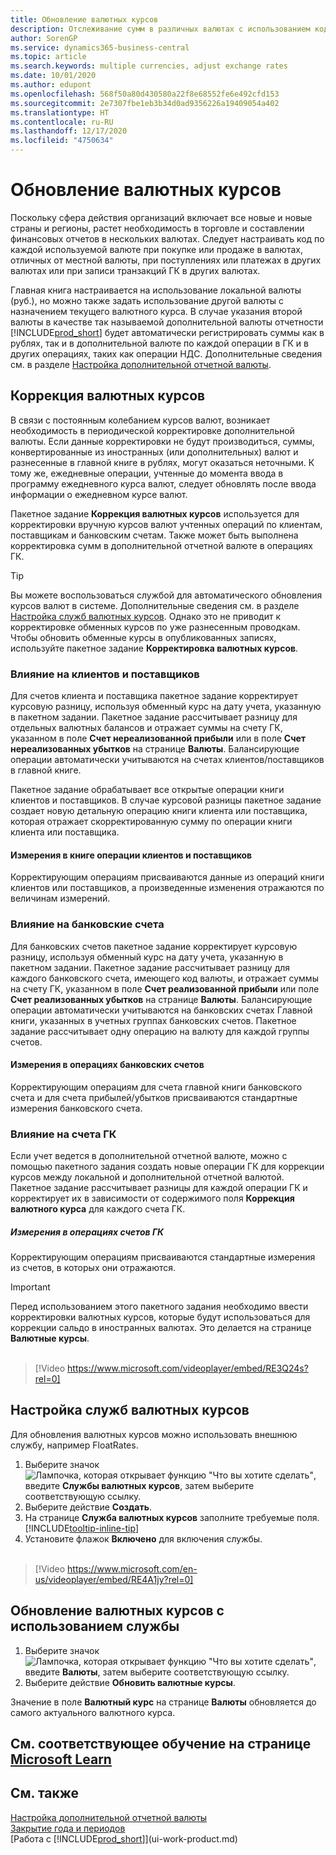 ```yaml
---
title: Обновление валютных курсов
description: Отслеживание сумм в различных валютах с использованием кодов валюты, и разрешение Business Central помогать корректировать валютные курсы учтенных операций с помощью внешнего сервиса.
author: SorenGP
ms.service: dynamics365-business-central
ms.topic: article
ms.search.keywords: multiple currencies, adjust exchange rates
ms.date: 10/01/2020
ms.author: edupont
ms.openlocfilehash: 568f50a80d430580a22f8e68552fe6e492cfd153
ms.sourcegitcommit: 2e7307fbe1eb3b34d0ad9356226a19409054a402
ms.translationtype: HT
ms.contentlocale: ru-RU
ms.lasthandoff: 12/17/2020
ms.locfileid: "4750634"
---
```

# <a name="update-currency-exchange-rates"></a>Обновление валютных курсов

Поскольку сфера действия организаций включает все новые и новые страны и регионы, растет необходимость в торговле и составлении финансовых отчетов в нескольких валютах. Следует настраивать код по каждой используемой валюте при покупке или продаже в валютах, отличных от местной валюты, при поступлениях или платежах в других валютах или при записи транзакций ГК в других валютах.

Главная книга настраивается на использование локальной валюты (руб.), но можно также задать использование другой валюты с назначением текущего валютного курса. В случае указания второй валюты в качестве так называемой дополнительной валюты отчетности [!INCLUDE[prod_short](includes/prod_short.md)] будет автоматически регистрировать суммы как в рублях, так и в дополнительной валюте по каждой операции в ГК и в других операциях, таких как операции НДС. Дополнительные сведения см. в разделе [Настройка дополнительной отчетной валюты](finance-how-setup-additional-currencies.md).

## <a name="adjusting-exchange-rates"></a>Коррекция валютных курсов

В связи с постоянным колебанием курсов валют, возникает необходимость в периодической корректировке дополнительной валюты. Если данные корректировки не будут производиться, суммы, конвертированные из иностранных (или дополнительных) валют и разнесенные в главной книге в рублях, могут оказаться неточными. К тому же, ежедневные операции, учтенные до момента ввода в программу ежедневного курса валют, следует обновлять после ввода информации о ежедневном курсе валют.

Пакетное задание **Коррекция валютных курсов** используется для корректировки вручную курсов валют учтенных операций по клиентам, поставщикам и банковским счетам. Также может быть выполнена корректировка сумм в дополнительной отчетной валюте в операциях ГК.  

> [!TIP]
> Вы можете воспользоваться службой для автоматического обновления курсов валют в системе. Дополнительные сведения см. в разделе [Настройка служб валютных курсов](finance-how-update-currencies.md#to-set-up-a-currency-exchange-rate-service). Однако это не приводит к корректировке обменных курсов по уже разнесенным проводкам. Чтобы обновить обменные курсы в опубликованных записях, используйте пакетное задание **Корректировка валютных курсов**.

### <a name="effect-on-customers-and-vendors"></a>Влияние на клиентов и поставщиков

Для счетов клиента и поставщика пакетное задание корректирует курсовую разницу, используя обменный курс на дату учета, указанную в пакетном задании. Пакетное задание рассчитывает разницу для отдельных валютных балансов и отражает суммы на счету ГК, указанном в поле **Счет нереализованной прибыли** или в поле **Счет нереализованных убытков** на странице **Валюты**. Балансирующие операции автоматически учитываются на счетах клиентов/поставщиков в главной книге.

Пакетное задание обрабатывает все открытые операции книги клиентов и поставщиков. В случае курсовой разницы пакетное задание создает новую детальную операцию книги клиента или поставщика, которая отражает скорректированную сумму по операции книги клиента или поставщика.

#### <a name="dimensions-on-customer-and-vendor-ledger-entries"></a>Измерения в книге операции клиентов и поставщиков
Корректирующим операциям присваиваются данные из операций книги клиентов или поставщиков, а произведенные изменения отражаются по величинам измерений.

### <a name="effect-on-bank-accounts"></a>Влияние на банковские счета
Для банковских счетов пакетное задание корректирует курсовую разницу, используя обменный курс на дату учета, указанную в пакетном задании. Пакетное задание рассчитывает разницу для каждого банковского счета, имеющего код валюты, и отражает суммы на счету ГК, указанном в поле **Счет реализованной прибыли** или поле **Счет реализованных убытков** на странице **Валюты**. Балансирующие операции автоматически учитываются на банковских счетах Главной книги, указанных в учетных группах банковских счетов. Пакетное задание рассчитывает одну операцию на валюту для каждой группы счетов.

#### <a name="dimensions-on-bank-account-entries"></a>Измерения в операциях банковских счетов
Корректирующим операциям для счета главной книги банковского счета и для счета прибылей/убытков присваиваются стандартные измерения банковского счета.

### <a name="effect-on-gl-accounts"></a>Влияние на счета ГК
Если учет ведется в дополнительной отчетной валюте, можно с помощью пакетного задания создать новые операции ГК для коррекции курсов между локальной и дополнительной отчетной валютой. Пакетное задание рассчитывает разницы для каждой операции ГК и корректирует их в зависимости от содержимого поля **Коррекция валютного курса** для каждого счета ГК.

##### <a name="dimensions-on-gl-account-entries"></a>Измерения в операциях счетов ГК
Корректирующим операциям присваиваются стандартные измерения из счетов, в которых они отражаются.

> [!Important]
> Перед использованием этого пакетного задания необходимо ввести корректировки валютных курсов, которые будут использоваться для коррекции сальдо в иностранных валютах. Это делается на странице **Валютные курсы**.<br><br>  

> [!Video https://www.microsoft.com/videoplayer/embed/RE3Q24s?rel=0]

## <a name="to-set-up-a-currency-exchange-rate-service"></a>Настройка служб валютных курсов
Для обновления валютных курсов можно использовать внешнюю службу, например FloatRates.

1. Выберите значок ![Лампочка, которая открывает функцию "Что вы хотите сделать"](media/ui-search/search_small.png "Что вы хотите сделать"), введите **Службы валютных курсов**, затем выберите соответствующую ссылку.
2. Выберите действие **Создать**.
3. На странице **Служба валютных курсов** заполните требуемые поля. [!INCLUDE[tooltip-inline-tip](includes/tooltip-inline-tip_md.md)]
4. Установите флажок **Включено** для включения службы.
<br><br>  
  
> [!Video https://www.microsoft.com/en-us/videoplayer/embed/RE4A1jy?rel=0]

## <a name="to-update-currency-exchange-rates-through-a-service"></a>Обновление валютных курсов с использованием службы
1. Выберите значок ![Лампочка, которая открывает функцию "Что вы хотите сделать"](media/ui-search/search_small.png "Что вы хотите сделать"), введите **Валюты**, затем выберите соответствующую ссылку.
2. Выберите действие **Обновить валютные курсы**.

Значение в поле **Валютный курс** на странице **Валюты** обновляется до самого актуального валютного курса.

## <a name="see-related-training-at-microsoft-learn"></a>См. соответствующее обучение на странице [Microsoft Learn](/learn/paths/use-multiple-currencies-dynamics-365-business-central/)

## <a name="see-also"></a>См. также
[Настройка дополнительной отчетной валюты](finance-how-setup-additional-currencies.md)  
[Закрытие года и периодов](year-close-years-periods.md)  
[Работа с [!INCLUDE[prod_short](includes/prod_short.md)]](ui-work-product.md)

